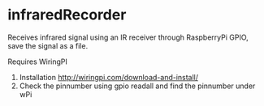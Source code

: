 # infraredRecorder
Receives infrared signal using an IR receiver through RaspberryPi GPIO, save the signal as a file.

Requires WiringPI
  1. Installation http://wiringpi.com/download-and-install/
  2. Check the pinnumber using gpio readall and find the pinnumber under wPi
  
  
